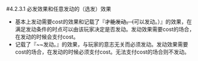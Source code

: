 #4.2.3.1        必发效果和任意发动的（选发）效果
* 基本上发动需要cost的效果和记载了『~~才能发动。（~~可以发动。）』的效果，在满足发动条件的时点可以由该玩家决定是否发动。发动效果需要cost的场合，在发动的时候会支付cost。
* 记载了『~~发动。』的效果，与玩家的意志无关而必须发动。发动效果需要cost的场合，在发动的时候必须支付cost。无法支付cost的场合则不发动。
